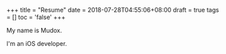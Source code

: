 +++
title = "Resume"
date  = 2018-07-28T04:55:06+08:00
draft = true
tags  = []
toc   = 'false'
+++

My name is Mudox.

I'm an iOS developer.
